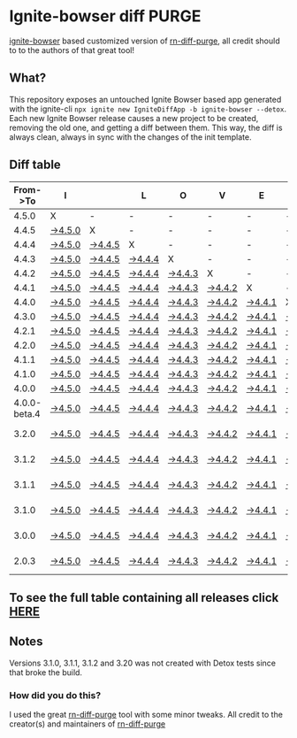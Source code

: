 # Ignite-bowser diff PURGE

[ignite-bowser](https://github.com/infinitered/ignite-bowser) based customized version of [rn-diff-purge](https://github.com/react-native-community/rn-diff-purge/), all credit should to to the authors of that great tool!

## What?

This repository exposes an untouched Ignite Bowser based app generated with the ignite-cli
`npx ignite new IgniteDiffApp -b ignite-bowser --detox`. Each new Ignite Bowser release causes a new project to be created, removing the old one, and getting a diff between them. This way, the diff is always clean, always in sync with the changes of the init template.

## Diff table

| From->To     | I                                                                                                  |                                                                                                    | L                                                                                                  | O                                                                                                  | V                                                                                                  | E                                                                                                  |                                                                                                    | D                                                                                                  | I                                                                                                  | F                                                                                                  | F                                                                                                  | S                                                                                                  |                                                                                                    |                                                                                                           |                                                                                             |                                                                                             |                                                                                             |                                                                                             |                                                                                             |     |
| ------------ | -------------------------------------------------------------------------------------------------- | -------------------------------------------------------------------------------------------------- | -------------------------------------------------------------------------------------------------- | -------------------------------------------------------------------------------------------------- | -------------------------------------------------------------------------------------------------- | -------------------------------------------------------------------------------------------------- | -------------------------------------------------------------------------------------------------- | -------------------------------------------------------------------------------------------------- | -------------------------------------------------------------------------------------------------- | -------------------------------------------------------------------------------------------------- | -------------------------------------------------------------------------------------------------- | -------------------------------------------------------------------------------------------------- | -------------------------------------------------------------------------------------------------- | --------------------------------------------------------------------------------------------------------- | ------------------------------------------------------------------------------------------- | ------------------------------------------------------------------------------------------- | ------------------------------------------------------------------------------------------- | ------------------------------------------------------------------------------------------- | ------------------------------------------------------------------------------------------- | --- |
| 4.5.0        | X                                                                                                  | -                                                                                                  | -                                                                                                  | -                                                                                                  | -                                                                                                  | -                                                                                                  | -                                                                                                  | -                                                                                                  | -                                                                                                  | -                                                                                                  | -                                                                                                  | -                                                                                                  | -                                                                                                  | -                                                                                                         | -                                                                                           | -                                                                                           | -                                                                                           | -                                                                                           | -                                                                                           | -   |
| 4.4.5        | [->4.5.0](https://github.com/nirre7/ignite-bowser-diff-purge/compare/release/4.4.5..release/4.5.0)        | X                                                                                                  | -                                                                                                  | -                                                                                                  | -                                                                                                  | -                                                                                                  | -                                                                                                  | -                                                                                                  | -                                                                                                  | -                                                                                                  | -                                                                                                  | -                                                                                                  | -                                                                                                  | -                                                                                                         | -                                                                                           | -                                                                                           | -                                                                                           | -                                                                                           | -                                                                                           | -   |
| 4.4.4        | [->4.5.0](https://github.com/nirre7/ignite-bowser-diff-purge/compare/release/4.4.4..release/4.5.0)        | [->4.4.5](https://github.com/nirre7/ignite-bowser-diff-purge/compare/release/4.4.4..release/4.4.5)        | X                                                                                                  | -                                                                                                  | -                                                                                                  | -                                                                                                  | -                                                                                                  | -                                                                                                  | -                                                                                                  | -                                                                                                  | -                                                                                                  | -                                                                                                  | -                                                                                                  | -                                                                                                         | -                                                                                           | -                                                                                           | -                                                                                           | -                                                                                           | -                                                                                           | -   |
| 4.4.3        | [->4.5.0](https://github.com/nirre7/ignite-bowser-diff-purge/compare/release/4.4.3..release/4.5.0)        | [->4.4.5](https://github.com/nirre7/ignite-bowser-diff-purge/compare/release/4.4.3..release/4.4.5)        | [->4.4.4](https://github.com/nirre7/ignite-bowser-diff-purge/compare/release/4.4.3..release/4.4.4)        | X                                                                                                  | -                                                                                                  | -                                                                                                  | -                                                                                                  | -                                                                                                  | -                                                                                                  | -                                                                                                  | -                                                                                                  | -                                                                                                  | -                                                                                                  | -                                                                                                         | -                                                                                           | -                                                                                           | -                                                                                           | -                                                                                           | -                                                                                           | -   |
| 4.4.2        | [->4.5.0](https://github.com/nirre7/ignite-bowser-diff-purge/compare/release/4.4.2..release/4.5.0)        | [->4.4.5](https://github.com/nirre7/ignite-bowser-diff-purge/compare/release/4.4.2..release/4.4.5)        | [->4.4.4](https://github.com/nirre7/ignite-bowser-diff-purge/compare/release/4.4.2..release/4.4.4)        | [->4.4.3](https://github.com/nirre7/ignite-bowser-diff-purge/compare/release/4.4.2..release/4.4.3)        | X                                                                                                  | -                                                                                                  | -                                                                                                  | -                                                                                                  | -                                                                                                  | -                                                                                                  | -                                                                                                  | -                                                                                                  | -                                                                                                  | -                                                                                                         | -                                                                                           | -                                                                                           | -                                                                                           | -                                                                                           | -                                                                                           | -   |
| 4.4.1        | [->4.5.0](https://github.com/nirre7/ignite-bowser-diff-purge/compare/release/4.4.1..release/4.5.0)        | [->4.4.5](https://github.com/nirre7/ignite-bowser-diff-purge/compare/release/4.4.1..release/4.4.5)        | [->4.4.4](https://github.com/nirre7/ignite-bowser-diff-purge/compare/release/4.4.1..release/4.4.4)        | [->4.4.3](https://github.com/nirre7/ignite-bowser-diff-purge/compare/release/4.4.1..release/4.4.3)        | [->4.4.2](https://github.com/nirre7/ignite-bowser-diff-purge/compare/release/4.4.1..release/4.4.2)        | X                                                                                                  | -                                                                                                  | -                                                                                                  | -                                                                                                  | -                                                                                                  | -                                                                                                  | -                                                                                                  | -                                                                                                  | -                                                                                                         | -                                                                                           | -                                                                                           | -                                                                                           | -                                                                                           | -                                                                                           | -   |
| 4.4.0        | [->4.5.0](https://github.com/nirre7/ignite-bowser-diff-purge/compare/release/4.4.0..release/4.5.0)        | [->4.4.5](https://github.com/nirre7/ignite-bowser-diff-purge/compare/release/4.4.0..release/4.4.5)        | [->4.4.4](https://github.com/nirre7/ignite-bowser-diff-purge/compare/release/4.4.0..release/4.4.4)        | [->4.4.3](https://github.com/nirre7/ignite-bowser-diff-purge/compare/release/4.4.0..release/4.4.3)        | [->4.4.2](https://github.com/nirre7/ignite-bowser-diff-purge/compare/release/4.4.0..release/4.4.2)        | [->4.4.1](https://github.com/nirre7/ignite-bowser-diff-purge/compare/release/4.4.0..release/4.4.1)        | X                                                                                                  | -                                                                                                  | -                                                                                                  | -                                                                                                  | -                                                                                                  | -                                                                                                  | -                                                                                                  | -                                                                                                         | -                                                                                           | -                                                                                           | -                                                                                           | -                                                                                           | -                                                                                           | -   |
| 4.3.0        | [->4.5.0](https://github.com/nirre7/ignite-bowser-diff-purge/compare/release/4.3.0..release/4.5.0)        | [->4.4.5](https://github.com/nirre7/ignite-bowser-diff-purge/compare/release/4.3.0..release/4.4.5)        | [->4.4.4](https://github.com/nirre7/ignite-bowser-diff-purge/compare/release/4.3.0..release/4.4.4)        | [->4.4.3](https://github.com/nirre7/ignite-bowser-diff-purge/compare/release/4.3.0..release/4.4.3)        | [->4.4.2](https://github.com/nirre7/ignite-bowser-diff-purge/compare/release/4.3.0..release/4.4.2)        | [->4.4.1](https://github.com/nirre7/ignite-bowser-diff-purge/compare/release/4.3.0..release/4.4.1)        | [->4.4.0](https://github.com/nirre7/ignite-bowser-diff-purge/compare/release/4.3.0..release/4.4.0)        | X                                                                                                  | -                                                                                                  | -                                                                                                  | -                                                                                                  | -                                                                                                  | -                                                                                                  | -                                                                                                         | -                                                                                           | -                                                                                           | -                                                                                           | -                                                                                           | -                                                                                           | -   |
| 4.2.1        | [->4.5.0](https://github.com/nirre7/ignite-bowser-diff-purge/compare/release/4.2.1..release/4.5.0)        | [->4.4.5](https://github.com/nirre7/ignite-bowser-diff-purge/compare/release/4.2.1..release/4.4.5)        | [->4.4.4](https://github.com/nirre7/ignite-bowser-diff-purge/compare/release/4.2.1..release/4.4.4)        | [->4.4.3](https://github.com/nirre7/ignite-bowser-diff-purge/compare/release/4.2.1..release/4.4.3)        | [->4.4.2](https://github.com/nirre7/ignite-bowser-diff-purge/compare/release/4.2.1..release/4.4.2)        | [->4.4.1](https://github.com/nirre7/ignite-bowser-diff-purge/compare/release/4.2.1..release/4.4.1)        | [->4.4.0](https://github.com/nirre7/ignite-bowser-diff-purge/compare/release/4.2.1..release/4.4.0)        | [->4.3.0](https://github.com/nirre7/ignite-bowser-diff-purge/compare/release/4.2.1..release/4.3.0)        | X                                                                                                  | -                                                                                                  | -                                                                                                  | -                                                                                                  | -                                                                                                  | -                                                                                                         | -                                                                                           | -                                                                                           | -                                                                                           | -                                                                                           | -                                                                                           | -   |
| 4.2.0        | [->4.5.0](https://github.com/nirre7/ignite-bowser-diff-purge/compare/release/4.2.0..release/4.5.0)        | [->4.4.5](https://github.com/nirre7/ignite-bowser-diff-purge/compare/release/4.2.0..release/4.4.5)        | [->4.4.4](https://github.com/nirre7/ignite-bowser-diff-purge/compare/release/4.2.0..release/4.4.4)        | [->4.4.3](https://github.com/nirre7/ignite-bowser-diff-purge/compare/release/4.2.0..release/4.4.3)        | [->4.4.2](https://github.com/nirre7/ignite-bowser-diff-purge/compare/release/4.2.0..release/4.4.2)        | [->4.4.1](https://github.com/nirre7/ignite-bowser-diff-purge/compare/release/4.2.0..release/4.4.1)        | [->4.4.0](https://github.com/nirre7/ignite-bowser-diff-purge/compare/release/4.2.0..release/4.4.0)        | [->4.3.0](https://github.com/nirre7/ignite-bowser-diff-purge/compare/release/4.2.0..release/4.3.0)        | [->4.2.1](https://github.com/nirre7/ignite-bowser-diff-purge/compare/release/4.2.0..release/4.2.1)        | X                                                                                                  | -                                                                                                  | -                                                                                                  | -                                                                                                  | -                                                                                                         | -                                                                                           | -                                                                                           | -                                                                                           | -                                                                                           | -                                                                                           | -   |
| 4.1.1        | [->4.5.0](https://github.com/nirre7/ignite-bowser-diff-purge/compare/release/4.1.1..release/4.5.0)        | [->4.4.5](https://github.com/nirre7/ignite-bowser-diff-purge/compare/release/4.1.1..release/4.4.5)        | [->4.4.4](https://github.com/nirre7/ignite-bowser-diff-purge/compare/release/4.1.1..release/4.4.4)        | [->4.4.3](https://github.com/nirre7/ignite-bowser-diff-purge/compare/release/4.1.1..release/4.4.3)        | [->4.4.2](https://github.com/nirre7/ignite-bowser-diff-purge/compare/release/4.1.1..release/4.4.2)        | [->4.4.1](https://github.com/nirre7/ignite-bowser-diff-purge/compare/release/4.1.1..release/4.4.1)        | [->4.4.0](https://github.com/nirre7/ignite-bowser-diff-purge/compare/release/4.1.1..release/4.4.0)        | [->4.3.0](https://github.com/nirre7/ignite-bowser-diff-purge/compare/release/4.1.1..release/4.3.0)        | [->4.2.1](https://github.com/nirre7/ignite-bowser-diff-purge/compare/release/4.1.1..release/4.2.1)        | [->4.2.0](https://github.com/nirre7/ignite-bowser-diff-purge/compare/release/4.1.1..release/4.2.0)        | X                                                                                                  | -                                                                                                  | -                                                                                                  | -                                                                                                         | -                                                                                           | -                                                                                           | -                                                                                           | -                                                                                           | -                                                                                           | -   |
| 4.1.0        | [->4.5.0](https://github.com/nirre7/ignite-bowser-diff-purge/compare/release/4.1.0..release/4.5.0)        | [->4.4.5](https://github.com/nirre7/ignite-bowser-diff-purge/compare/release/4.1.0..release/4.4.5)        | [->4.4.4](https://github.com/nirre7/ignite-bowser-diff-purge/compare/release/4.1.0..release/4.4.4)        | [->4.4.3](https://github.com/nirre7/ignite-bowser-diff-purge/compare/release/4.1.0..release/4.4.3)        | [->4.4.2](https://github.com/nirre7/ignite-bowser-diff-purge/compare/release/4.1.0..release/4.4.2)        | [->4.4.1](https://github.com/nirre7/ignite-bowser-diff-purge/compare/release/4.1.0..release/4.4.1)        | [->4.4.0](https://github.com/nirre7/ignite-bowser-diff-purge/compare/release/4.1.0..release/4.4.0)        | [->4.3.0](https://github.com/nirre7/ignite-bowser-diff-purge/compare/release/4.1.0..release/4.3.0)        | [->4.2.1](https://github.com/nirre7/ignite-bowser-diff-purge/compare/release/4.1.0..release/4.2.1)        | [->4.2.0](https://github.com/nirre7/ignite-bowser-diff-purge/compare/release/4.1.0..release/4.2.0)        | [->4.1.1](https://github.com/nirre7/ignite-bowser-diff-purge/compare/release/4.1.0..release/4.1.1)        | X                                                                                                  | -                                                                                                  | -                                                                                                         | -                                                                                           | -                                                                                           | -                                                                                           | -                                                                                           | -                                                                                           | -   |
| 4.0.0        | [->4.5.0](https://github.com/nirre7/ignite-bowser-diff-purge/compare/release/4.0.0..release/4.5.0)        | [->4.4.5](https://github.com/nirre7/ignite-bowser-diff-purge/compare/release/4.0.0..release/4.4.5)        | [->4.4.4](https://github.com/nirre7/ignite-bowser-diff-purge/compare/release/4.0.0..release/4.4.4)        | [->4.4.3](https://github.com/nirre7/ignite-bowser-diff-purge/compare/release/4.0.0..release/4.4.3)        | [->4.4.2](https://github.com/nirre7/ignite-bowser-diff-purge/compare/release/4.0.0..release/4.4.2)        | [->4.4.1](https://github.com/nirre7/ignite-bowser-diff-purge/compare/release/4.0.0..release/4.4.1)        | [->4.4.0](https://github.com/nirre7/ignite-bowser-diff-purge/compare/release/4.0.0..release/4.4.0)        | [->4.3.0](https://github.com/nirre7/ignite-bowser-diff-purge/compare/release/4.0.0..release/4.3.0)        | [->4.2.1](https://github.com/nirre7/ignite-bowser-diff-purge/compare/release/4.0.0..release/4.2.1)        | [->4.2.0](https://github.com/nirre7/ignite-bowser-diff-purge/compare/release/4.0.0..release/4.2.0)        | [->4.1.1](https://github.com/nirre7/ignite-bowser-diff-purge/compare/release/4.0.0..release/4.1.1)        | [->4.1.0](https://github.com/nirre7/ignite-bowser-diff-purge/compare/release/4.0.0..release/4.1.0)        | X                                                                                                  | -                                                                                                         | -                                                                                           | -                                                                                           | -                                                                                           | -                                                                                           | -                                                                                           | -   |
| 4.0.0-beta.4 | [->4.5.0](https://github.com/nirre7/ignite-bowser-diff-purge/compare/release/4.0.0-beta.4..release/4.5.0) | [->4.4.5](https://github.com/nirre7/ignite-bowser-diff-purge/compare/release/4.0.0-beta.4..release/4.4.5) | [->4.4.4](https://github.com/nirre7/ignite-bowser-diff-purge/compare/release/4.0.0-beta.4..release/4.4.4) | [->4.4.3](https://github.com/nirre7/ignite-bowser-diff-purge/compare/release/4.0.0-beta.4..release/4.4.3) | [->4.4.2](https://github.com/nirre7/ignite-bowser-diff-purge/compare/release/4.0.0-beta.4..release/4.4.2) | [->4.4.1](https://github.com/nirre7/ignite-bowser-diff-purge/compare/release/4.0.0-beta.4..release/4.4.1) | [->4.4.0](https://github.com/nirre7/ignite-bowser-diff-purge/compare/release/4.0.0-beta.4..release/4.4.0) | [->4.3.0](https://github.com/nirre7/ignite-bowser-diff-purge/compare/release/4.0.0-beta.4..release/4.3.0) | [->4.2.1](https://github.com/nirre7/ignite-bowser-diff-purge/compare/release/4.0.0-beta.4..release/4.2.1) | [->4.2.0](https://github.com/nirre7/ignite-bowser-diff-purge/compare/release/4.0.0-beta.4..release/4.2.0) | [->4.1.1](https://github.com/nirre7/ignite-bowser-diff-purge/compare/release/4.0.0-beta.4..release/4.1.1) | [->4.1.0](https://github.com/nirre7/ignite-bowser-diff-purge/compare/release/4.0.0-beta.4..release/4.1.0) | [->4.0.0](https://github.com/nirre7/ignite-bowser-diff-purge/compare/release/4.0.0-beta.4..release/4.0.0) | X                                                                                                         | -                                                                                           | -                                                                                           | -                                                                                           | -                                                                                           | -                                                                                           | -   |
| 3.2.0        | [->4.5.0](https://github.com/nirre7/ignite-bowser-diff-purge/compare/release/3.2.0..release/4.5.0)        | [->4.4.5](https://github.com/nirre7/ignite-bowser-diff-purge/compare/release/3.2.0..release/4.4.5)        | [->4.4.4](https://github.com/nirre7/ignite-bowser-diff-purge/compare/release/3.2.0..release/4.4.4)        | [->4.4.3](https://github.com/nirre7/ignite-bowser-diff-purge/compare/release/3.2.0..release/4.4.3)        | [->4.4.2](https://github.com/nirre7/ignite-bowser-diff-purge/compare/release/3.2.0..release/4.4.2)        | [->4.4.1](https://github.com/nirre7/ignite-bowser-diff-purge/compare/release/3.2.0..release/4.4.1)        | [->4.4.0](https://github.com/nirre7/ignite-bowser-diff-purge/compare/release/3.2.0..release/4.4.0)        | [->4.3.0](https://github.com/nirre7/ignite-bowser-diff-purge/compare/release/3.2.0..release/4.3.0)        | [->4.2.1](https://github.com/nirre7/ignite-bowser-diff-purge/compare/release/3.2.0..release/4.2.1)        | [->4.2.0](https://github.com/nirre7/ignite-bowser-diff-purge/compare/release/3.2.0..release/4.2.0)        | [->4.1.1](https://github.com/nirre7/ignite-bowser-diff-purge/compare/release/3.2.0..release/4.1.1)        | [->4.1.0](https://github.com/nirre7/ignite-bowser-diff-purge/compare/release/3.2.0..release/4.1.0)        | [->4.0.0](https://github.com/nirre7/ignite-bowser-diff-purge/compare/release/3.2.0..release/4.0.0)        | [->4.0.0-beta.4](https://github.com/nirre7/ignite-bowser-diff-purge/compare/release/3.2.0..release/4.0.0-beta.4) | X                                                                                           | -                                                                                           | -                                                                                           | -                                                                                           | -                                                                                           | -   |
| 3.1.2        | [->4.5.0](https://github.com/nirre7/ignite-bowser-diff-purge/compare/release/3.1.2..release/4.5.0)        | [->4.4.5](https://github.com/nirre7/ignite-bowser-diff-purge/compare/release/3.1.2..release/4.4.5)        | [->4.4.4](https://github.com/nirre7/ignite-bowser-diff-purge/compare/release/3.1.2..release/4.4.4)        | [->4.4.3](https://github.com/nirre7/ignite-bowser-diff-purge/compare/release/3.1.2..release/4.4.3)        | [->4.4.2](https://github.com/nirre7/ignite-bowser-diff-purge/compare/release/3.1.2..release/4.4.2)        | [->4.4.1](https://github.com/nirre7/ignite-bowser-diff-purge/compare/release/3.1.2..release/4.4.1)        | [->4.4.0](https://github.com/nirre7/ignite-bowser-diff-purge/compare/release/3.1.2..release/4.4.0)        | [->4.3.0](https://github.com/nirre7/ignite-bowser-diff-purge/compare/release/3.1.2..release/4.3.0)        | [->4.2.1](https://github.com/nirre7/ignite-bowser-diff-purge/compare/release/3.1.2..release/4.2.1)        | [->4.2.0](https://github.com/nirre7/ignite-bowser-diff-purge/compare/release/3.1.2..release/4.2.0)        | [->4.1.1](https://github.com/nirre7/ignite-bowser-diff-purge/compare/release/3.1.2..release/4.1.1)        | [->4.1.0](https://github.com/nirre7/ignite-bowser-diff-purge/compare/release/3.1.2..release/4.1.0)        | [->4.0.0](https://github.com/nirre7/ignite-bowser-diff-purge/compare/release/3.1.2..release/4.0.0)        | [->4.0.0-beta.4](https://github.com/nirre7/ignite-bowser-diff-purge/compare/release/3.1.2..release/4.0.0-beta.4) | [->3.2.0](https://github.com/nirre7/ignite-bowser-diff-purge/compare/release/3.1.2..release/3.2.0) | X                                                                                           | -                                                                                           | -                                                                                           | -                                                                                           | -   |
| 3.1.1        | [->4.5.0](https://github.com/nirre7/ignite-bowser-diff-purge/compare/release/3.1.1..release/4.5.0)        | [->4.4.5](https://github.com/nirre7/ignite-bowser-diff-purge/compare/release/3.1.1..release/4.4.5)        | [->4.4.4](https://github.com/nirre7/ignite-bowser-diff-purge/compare/release/3.1.1..release/4.4.4)        | [->4.4.3](https://github.com/nirre7/ignite-bowser-diff-purge/compare/release/3.1.1..release/4.4.3)        | [->4.4.2](https://github.com/nirre7/ignite-bowser-diff-purge/compare/release/3.1.1..release/4.4.2)        | [->4.4.1](https://github.com/nirre7/ignite-bowser-diff-purge/compare/release/3.1.1..release/4.4.1)        | [->4.4.0](https://github.com/nirre7/ignite-bowser-diff-purge/compare/release/3.1.1..release/4.4.0)        | [->4.3.0](https://github.com/nirre7/ignite-bowser-diff-purge/compare/release/3.1.1..release/4.3.0)        | [->4.2.1](https://github.com/nirre7/ignite-bowser-diff-purge/compare/release/3.1.1..release/4.2.1)        | [->4.2.0](https://github.com/nirre7/ignite-bowser-diff-purge/compare/release/3.1.1..release/4.2.0)        | [->4.1.1](https://github.com/nirre7/ignite-bowser-diff-purge/compare/release/3.1.1..release/4.1.1)        | [->4.1.0](https://github.com/nirre7/ignite-bowser-diff-purge/compare/release/3.1.1..release/4.1.0)        | [->4.0.0](https://github.com/nirre7/ignite-bowser-diff-purge/compare/release/3.1.1..release/4.0.0)        | [->4.0.0-beta.4](https://github.com/nirre7/ignite-bowser-diff-purge/compare/release/3.1.1..release/4.0.0-beta.4) | [->3.2.0](https://github.com/nirre7/ignite-bowser-diff-purge/compare/release/3.1.1..release/3.2.0) | [->3.1.2](https://github.com/nirre7/ignite-bowser-diff-purge/compare/release/3.1.1..release/3.1.2) | X                                                                                           | -                                                                                           | -                                                                                           | -   |
| 3.1.0        | [->4.5.0](https://github.com/nirre7/ignite-bowser-diff-purge/compare/release/3.1.0..release/4.5.0)        | [->4.4.5](https://github.com/nirre7/ignite-bowser-diff-purge/compare/release/3.1.0..release/4.4.5)        | [->4.4.4](https://github.com/nirre7/ignite-bowser-diff-purge/compare/release/3.1.0..release/4.4.4)        | [->4.4.3](https://github.com/nirre7/ignite-bowser-diff-purge/compare/release/3.1.0..release/4.4.3)        | [->4.4.2](https://github.com/nirre7/ignite-bowser-diff-purge/compare/release/3.1.0..release/4.4.2)        | [->4.4.1](https://github.com/nirre7/ignite-bowser-diff-purge/compare/release/3.1.0..release/4.4.1)        | [->4.4.0](https://github.com/nirre7/ignite-bowser-diff-purge/compare/release/3.1.0..release/4.4.0)        | [->4.3.0](https://github.com/nirre7/ignite-bowser-diff-purge/compare/release/3.1.0..release/4.3.0)        | [->4.2.1](https://github.com/nirre7/ignite-bowser-diff-purge/compare/release/3.1.0..release/4.2.1)        | [->4.2.0](https://github.com/nirre7/ignite-bowser-diff-purge/compare/release/3.1.0..release/4.2.0)        | [->4.1.1](https://github.com/nirre7/ignite-bowser-diff-purge/compare/release/3.1.0..release/4.1.1)        | [->4.1.0](https://github.com/nirre7/ignite-bowser-diff-purge/compare/release/3.1.0..release/4.1.0)        | [->4.0.0](https://github.com/nirre7/ignite-bowser-diff-purge/compare/release/3.1.0..release/4.0.0)        | [->4.0.0-beta.4](https://github.com/nirre7/ignite-bowser-diff-purge/compare/release/3.1.0..release/4.0.0-beta.4) | [->3.2.0](https://github.com/nirre7/ignite-bowser-diff-purge/compare/release/3.1.0..release/3.2.0) | [->3.1.2](https://github.com/nirre7/ignite-bowser-diff-purge/compare/release/3.1.0..release/3.1.2) | [->3.1.1](https://github.com/nirre7/ignite-bowser-diff-purge/compare/release/3.1.0..release/3.1.1) | X                                                                                           | -                                                                                           | -   |
| 3.0.0        | [->4.5.0](https://github.com/nirre7/ignite-bowser-diff-purge/compare/release/3.0.0..release/4.5.0)        | [->4.4.5](https://github.com/nirre7/ignite-bowser-diff-purge/compare/release/3.0.0..release/4.4.5)        | [->4.4.4](https://github.com/nirre7/ignite-bowser-diff-purge/compare/release/3.0.0..release/4.4.4)        | [->4.4.3](https://github.com/nirre7/ignite-bowser-diff-purge/compare/release/3.0.0..release/4.4.3)        | [->4.4.2](https://github.com/nirre7/ignite-bowser-diff-purge/compare/release/3.0.0..release/4.4.2)        | [->4.4.1](https://github.com/nirre7/ignite-bowser-diff-purge/compare/release/3.0.0..release/4.4.1)        | [->4.4.0](https://github.com/nirre7/ignite-bowser-diff-purge/compare/release/3.0.0..release/4.4.0)        | [->4.3.0](https://github.com/nirre7/ignite-bowser-diff-purge/compare/release/3.0.0..release/4.3.0)        | [->4.2.1](https://github.com/nirre7/ignite-bowser-diff-purge/compare/release/3.0.0..release/4.2.1)        | [->4.2.0](https://github.com/nirre7/ignite-bowser-diff-purge/compare/release/3.0.0..release/4.2.0)        | [->4.1.1](https://github.com/nirre7/ignite-bowser-diff-purge/compare/release/3.0.0..release/4.1.1)        | [->4.1.0](https://github.com/nirre7/ignite-bowser-diff-purge/compare/release/3.0.0..release/4.1.0)        | [->4.0.0](https://github.com/nirre7/ignite-bowser-diff-purge/compare/release/3.0.0..release/4.0.0)        | [->4.0.0-beta.4](https://github.com/nirre7/ignite-bowser-diff-purge/compare/release/3.0.0..release/4.0.0-beta.4) | [->3.2.0](https://github.com/nirre7/ignite-bowser-diff-purge/compare/release/3.0.0..release/3.2.0) | [->3.1.2](https://github.com/nirre7/ignite-bowser-diff-purge/compare/release/3.0.0..release/3.1.2) | [->3.1.1](https://github.com/nirre7/ignite-bowser-diff-purge/compare/release/3.0.0..release/3.1.1) | [->3.1.0](https://github.com/nirre7/ignite-bowser-diff-purge/compare/release/3.0.0..release/3.1.0) | X                                                                                           | -   |
| 2.0.3        | [->4.5.0](https://github.com/nirre7/ignite-bowser-diff-purge/compare/release/2.0.3..release/4.5.0)        | [->4.4.5](https://github.com/nirre7/ignite-bowser-diff-purge/compare/release/2.0.3..release/4.4.5)        | [->4.4.4](https://github.com/nirre7/ignite-bowser-diff-purge/compare/release/2.0.3..release/4.4.4)        | [->4.4.3](https://github.com/nirre7/ignite-bowser-diff-purge/compare/release/2.0.3..release/4.4.3)        | [->4.4.2](https://github.com/nirre7/ignite-bowser-diff-purge/compare/release/2.0.3..release/4.4.2)        | [->4.4.1](https://github.com/nirre7/ignite-bowser-diff-purge/compare/release/2.0.3..release/4.4.1)        | [->4.4.0](https://github.com/nirre7/ignite-bowser-diff-purge/compare/release/2.0.3..release/4.4.0)        | [->4.3.0](https://github.com/nirre7/ignite-bowser-diff-purge/compare/release/2.0.3..release/4.3.0)        | [->4.2.1](https://github.com/nirre7/ignite-bowser-diff-purge/compare/release/2.0.3..release/4.2.1)        | [->4.2.0](https://github.com/nirre7/ignite-bowser-diff-purge/compare/release/2.0.3..release/4.2.0)        | [->4.1.1](https://github.com/nirre7/ignite-bowser-diff-purge/compare/release/2.0.3..release/4.1.1)        | [->4.1.0](https://github.com/nirre7/ignite-bowser-diff-purge/compare/release/2.0.3..release/4.1.0)        | [->4.0.0](https://github.com/nirre7/ignite-bowser-diff-purge/compare/release/2.0.3..release/4.0.0)        | [->4.0.0-beta.4](https://github.com/nirre7/ignite-bowser-diff-purge/compare/release/2.0.3..release/4.0.0-beta.4) | [->3.2.0](https://github.com/nirre7/ignite-bowser-diff-purge/compare/release/2.0.3..release/3.2.0) | [->3.1.2](https://github.com/nirre7/ignite-bowser-diff-purge/compare/release/2.0.3..release/3.1.2) | [->3.1.1](https://github.com/nirre7/ignite-bowser-diff-purge/compare/release/2.0.3..release/3.1.1) | [->3.1.0](https://github.com/nirre7/ignite-bowser-diff-purge/compare/release/2.0.3..release/3.1.0) | [->3.0.0](https://github.com/nirre7/ignite-bowser-diff-purge/compare/release/2.0.3..release/3.0.0) | X   |

## To see the full table containing all releases click [HERE](https://nirre7.github.io/ignite-bowser-diff-purge/)

## Notes

Versions 3.1.0, 3.1.1, 3.1.2 and 3.20 was not created with Detox tests since that broke the build.

### How did you do this?

I used the great [rn-diff-purge](https://github.com/react-native-community/rn-diff-purge/) tool with some minor tweaks. 
All credit to the creator(s) and maintainers of [rn-diff-purge](https://github.com/react-native-community/rn-diff-purge/)

